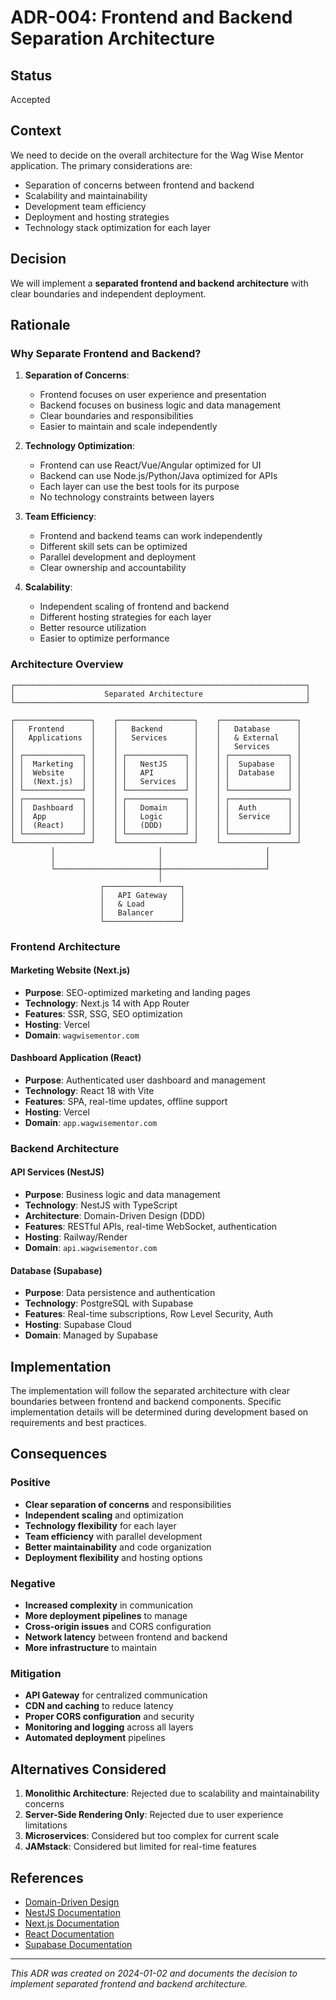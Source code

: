 # ADR-004: Frontend and Backend Separation Architecture

## Status

Accepted

## Context

We need to decide on the overall architecture for the Wag Wise Mentor application. The primary considerations are:

- Separation of concerns between frontend and backend
- Scalability and maintainability
- Development team efficiency
- Deployment and hosting strategies
- Technology stack optimization for each layer

## Decision

We will implement a **separated frontend and backend architecture** with clear boundaries and independent deployment.

## Rationale

### Why Separate Frontend and Backend?

1. **Separation of Concerns**:
   - Frontend focuses on user experience and presentation
   - Backend focuses on business logic and data management
   - Clear boundaries and responsibilities
   - Easier to maintain and scale independently

2. **Technology Optimization**:
   - Frontend can use React/Vue/Angular optimized for UI
   - Backend can use Node.js/Python/Java optimized for APIs
   - Each layer can use the best tools for its purpose
   - No technology constraints between layers

3. **Team Efficiency**:
   - Frontend and backend teams can work independently
   - Different skill sets can be optimized
   - Parallel development and deployment
   - Clear ownership and accountability

4. **Scalability**:
   - Independent scaling of frontend and backend
   - Different hosting strategies for each layer
   - Better resource utilization
   - Easier to optimize performance

### Architecture Overview

```
┌─────────────────────────────────────────────────────────────────┐
│                    Separated Architecture                       │
└─────────────────────────────────────────────────────────────────┘

┌─────────────────┐    ┌─────────────────┐    ┌─────────────────┐
│   Frontend      │    │   Backend       │    │   Database      │
│   Applications  │    │   Services      │    │   & External    │
│                 │    │                 │    │   Services      │
│ ┌─────────────┐ │    │ ┌─────────────┐ │    │ ┌─────────────┐ │
│ │  Marketing  │ │    │ │   NestJS    │ │    │ │  Supabase   │ │
│ │  Website    │ │    │ │   API       │ │    │ │  Database   │ │
│ │  (Next.js)  │ │    │ │   Services  │ │    │ │             │ │
│ └─────────────┘ │    │ └─────────────┘ │    │ └─────────────┘ │
│ ┌─────────────┐ │    │ ┌─────────────┐ │    │ ┌─────────────┐ │
│ │  Dashboard  │ │    │ │   Domain    │ │    │ │  Auth       │ │
│ │  App        │ │    │ │   Logic     │ │    │ │  Service    │ │
│ │  (React)    │ │    │ │   (DDD)     │ │    │ │             │ │
│ └─────────────┘ │    │ └─────────────┘ │    │ └─────────────┘ │
└─────────────────┘    └─────────────────┘    └─────────────────┘
         │                       │                       │
         │                       │                       │
         └───────────────────────┼───────────────────────┘
                                 │
                    ┌─────────────────┐
                    │   API Gateway   │
                    │   & Load        │
                    │   Balancer      │
                    └─────────────────┘
```

### Frontend Architecture

#### Marketing Website (Next.js)

- **Purpose**: SEO-optimized marketing and landing pages
- **Technology**: Next.js 14 with App Router
- **Features**: SSR, SSG, SEO optimization
- **Hosting**: Vercel
- **Domain**: `wagwisementor.com`

#### Dashboard Application (React)

- **Purpose**: Authenticated user dashboard and management
- **Technology**: React 18 with Vite
- **Features**: SPA, real-time updates, offline support
- **Hosting**: Vercel
- **Domain**: `app.wagwisementor.com`

### Backend Architecture

#### API Services (NestJS)

- **Purpose**: Business logic and data management
- **Technology**: NestJS with TypeScript
- **Architecture**: Domain-Driven Design (DDD)
- **Features**: RESTful APIs, real-time WebSocket, authentication
- **Hosting**: Railway/Render
- **Domain**: `api.wagwisementor.com`

#### Database (Supabase)

- **Purpose**: Data persistence and authentication
- **Technology**: PostgreSQL with Supabase
- **Features**: Real-time subscriptions, Row Level Security, Auth
- **Hosting**: Supabase Cloud
- **Domain**: Managed by Supabase

## Implementation

The implementation will follow the separated architecture with clear boundaries between frontend and backend components. Specific implementation details will be determined during development based on requirements and best practices.

## Consequences

### Positive

- **Clear separation of concerns** and responsibilities
- **Independent scaling** and optimization
- **Technology flexibility** for each layer
- **Team efficiency** with parallel development
- **Better maintainability** and code organization
- **Deployment flexibility** and hosting options

### Negative

- **Increased complexity** in communication
- **More deployment pipelines** to manage
- **Cross-origin issues** and CORS configuration
- **Network latency** between frontend and backend
- **More infrastructure** to maintain

### Mitigation

- **API Gateway** for centralized communication
- **CDN and caching** to reduce latency
- **Proper CORS configuration** and security
- **Monitoring and logging** across all layers
- **Automated deployment** pipelines

## Alternatives Considered

1. **Monolithic Architecture**: Rejected due to scalability and maintainability concerns
2. **Server-Side Rendering Only**: Rejected due to user experience limitations
3. **Microservices**: Considered but too complex for current scale
4. **JAMstack**: Considered but limited for real-time features

## References

- [Domain-Driven Design](https://martinfowler.com/bliki/DomainDrivenDesign.html)
- [NestJS Documentation](https://docs.nestjs.com/)
- [Next.js Documentation](https://nextjs.org/docs)
- [React Documentation](https://react.dev/)
- [Supabase Documentation](https://supabase.com/docs)

---

_This ADR was created on 2024-01-02 and documents the decision to implement separated frontend and backend architecture._
